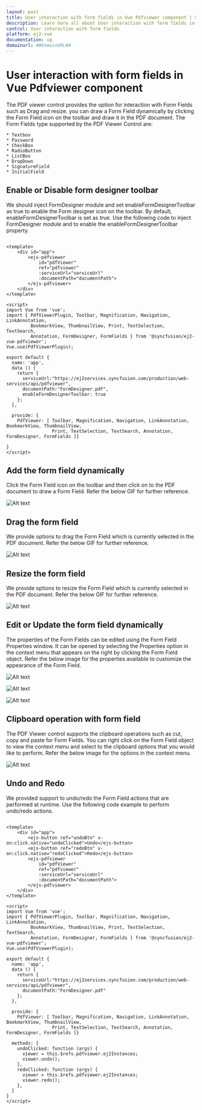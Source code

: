 ```yaml
---
layout: post
title: User interaction with form fields in Vue Pdfviewer component | Syncfusion
description: Learn here all about User interaction with form fields in Syncfusion Vue Pdfviewer component of Syncfusion Essential JS 2 and more.
control: User interaction with form fields 
platform: ej2-vue
documentation: ug
domainurl: ##DomainURL##
---
```


# User interaction with form fields in Vue Pdfviewer component

The PDF viewer control provides the option for interaction with Form Fields such as Drag and resize. you can draw a Form Field dynamically by clicking the Form Field icon on the toolbar and draw it in the PDF document. The Form Fields type supported by the PDF Viewer Control are:

    * Textbox
    * Password
    * CheckBox
    * RadioButton
    * ListBox
    * DropDown
    * SignatureField
    * InitialField

## Enable or Disable form designer toolbar

We should inject FormDesigner module and set enableFormDesignerToolbar as true to enable the Form designer icon on the toolbar. By default, enableFormDesignerToolbar is set as true. Use the following code to inject FormDesigner module and to enable the enableFormDesignerToolbar property.

```

<template>
    <div id="app">
        <ejs-pdfviewer
            id="pdfViewer"
            ref="pdfviewer"
            :serviceUrl="serviceUrl"
            :documentPath="documentPath">
        </ejs-pdfviewer>
    </div>
</template>

<script>
import Vue from 'vue';
import { PdfViewerPlugin, Toolbar, Magnification, Navigation, LinkAnnotation, 
         BookmarkView, ThumbnailView, Print, TextSelection, TextSearch, 
         Annotation, FormDesigner, FormFields } from '@syncfusion/ej2-vue-pdfviewer';
Vue.use(PdfViewerPlugin);

export default {
  name: 'app',
  data () {
    return {
      serviceUrl:"https://ej2services.syncfusion.com/production/web-services/api/pdfviewer",
      documentPath:"FormDesigner.pdf",
      enableFormDesignerToolbar: true
    };
  },

  provide: {
    PdfViewer: [ Toolbar, Magnification, Navigation, LinkAnnotation, BookmarkView, ThumbnailView, 
                 Print, TextSelection, TextSearch, Annotation, FormDesigner, FormFields ]}

}
</script>

```

## Add the form field dynamically

Click the Form Field icon on the toolbar and then click on to the PDF document to draw a Form Field. Refer the below GIF for further reference.

![Alt text](../../pdfviewer/images/addformfield.gif)

## Drag the form field

We provide options to drag the Form Field which is currently selected in the PDF document. Refer the below GIF for further reference.

![Alt text](../../pdfviewer/images/dragformfield.gif)

## Resize the form field

We provide options to resize the Form Field which is currently selected in the PDF document. Refer the below GIF for further reference.

![Alt text](../../pdfviewer/images/resizeformfield.gif)

## Edit or Update the form field dynamically

The properties of the Form Fields can be edited using the Form Field Properties window. It can be opened by selecting the Properties option in the context menu that appears on the right by clicking the Form Field object. Refer the below image for the properties available to customize the appearance of the Form Field.

![Alt text](../../pdfviewer/images/generalproperties.png)

![Alt text](../../pdfviewer/images/appearanceproperties.png)

![Alt text](../../pdfviewer/images/dropdownproperties.png)

## Clipboard operation with form field

The PDF Viewer control supports the clipboard operations such as cut, copy and paste for Form Fields. You can right click on the Form Field object to view the context menu and select to the clipboard options that you would like to perform. Refer the below image for the options in the context menu.

![Alt text](../../pdfviewer/images/clipboardformfield.png)

## Undo and Redo

We provided support to undo/redo the Form Field actions that are performed at runtime. Use the following code example to perform undo/redo actions.

```

<template>
    <div id="app">
        <ejs-button ref="undoBtn" v-on:click.native="undoClicked">Undo</ejs-button>
        <ejs-button ref="redoBtn" v-on:click.native="redoClicked">Redo</ejs-button>
        <ejs-pdfviewer
            id="pdfViewer"
            ref="pdfviewer"
            :serviceUrl="serviceUrl"
            :documentPath="documentPath">
        </ejs-pdfviewer>
    </div>
</template>

<script>
import Vue from 'vue';
import { PdfViewerPlugin, Toolbar, Magnification, Navigation, LinkAnnotation, 
         BookmarkView, ThumbnailView, Print, TextSelection, TextSearch, 
         Annotation, FormDesigner, FormFields } from '@syncfusion/ej2-vue-pdfviewer';
Vue.use(PdfViewerPlugin);

export default {
  name: 'app',
  data () {
    return {
      serviceUrl:"https://ej2services.syncfusion.com/production/web-services/api/pdfviewer",
      documentPath:"FormDesigner.pdf"
    };
  },
  
  provide: {
    PdfViewer: [ Toolbar, Magnification, Navigation, LinkAnnotation, BookmarkView, ThumbnailView, 
                 Print, TextSelection, TextSearch, Annotation, FormDesigner, FormFields ]}

  methods: {
    undoClicked: function (args) {
      viewer = this.$refs.pdfviewer.ej2Instances;
      viewer.undo();
    },
    redoClicked: function (args) {
      viewer = this.$refs.pdfviewer.ej2Instances;
      viewer.redo();
    },
  }
}
</script>

```